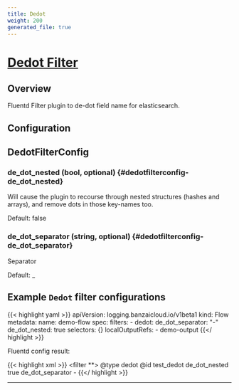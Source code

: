 ```yaml
---
title: Dedot
weight: 200
generated_file: true
---
```


# [Dedot Filter](https://github.com/lunardial/fluent-plugin-dedot_filter)
## Overview
 Fluentd Filter plugin to de-dot field name for elasticsearch.

## Configuration
## DedotFilterConfig

### de_dot_nested (bool, optional) {#dedotfilterconfig-de_dot_nested}

Will cause the plugin to recourse through nested structures (hashes and arrays), and remove dots in those key-names too.

Default: false

### de_dot_separator (string, optional) {#dedotfilterconfig-de_dot_separator}

Separator

Default: _



## Example `Dedot` filter configurations

{{< highlight yaml >}}
apiVersion: logging.banzaicloud.io/v1beta1
kind: Flow
metadata:
  name: demo-flow
spec:
  filters:
    - dedot:
        de_dot_separator: "-"
        de_dot_nested: true
  selectors: {}
  localOutputRefs:
    - demo-output
{{</ highlight >}}

Fluentd config result:

{{< highlight xml >}}
<filter **>
  @type dedot
  @id test_dedot
  de_dot_nested true
  de_dot_separator -
</filter>
{{</ highlight >}}


---
